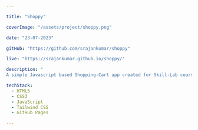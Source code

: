 ```yaml
---

title: "Shoppy"

coverImage: "/assets/project/shoppy.png"

date: "23-07-2023"

gitHub: "https://github.com/srajankumar/shoppy"

live: "https://srajankumar.github.io/shoppy/"

description: "
A simple Javascript based Shopping-Cart app created for Skill-Lab course"

techStack:
  - HTML5
  - CSS3
  - JavaScript
  - Tailwind CSS
  - GitHub Pages

---
```


